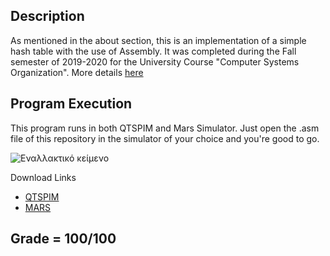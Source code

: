 ## Description
As mentioned in the about section, this is an implementation of a simple hash table with the use of Assembly. It was completed during the Fall semester of 2019-2020 for the University Course "Computer Systems Organization". More details [here](https://github.com/nevwalkalone/Computer-Systems-Organization-2019-2020-AUEB/blob/main/project-announcement.pdf)

## Program Execution
This program runs in both QTSPIM and Mars Simulator. Just open the .asm file of this repository in the simulator of your choice and you're good to go.


![Εναλλακτικό κείμενο](https://github.com/nevwalkalone/Computer-Systems-Organization-2019-2020-AUEB/blob/main/execution-example-images/exec_example.png)

Download Links
* [QTSPIM](http://spimsimulator.sourceforge.net/)
* [MARS](http://courses.missouristate.edu/kenvollmar/mars/)

## Grade = 100/100
